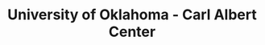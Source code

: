 ---
layout: repo
title: "University of Oklahoma - Carl Albert Center"
id: 24513
permalink: repos/24513/
---
